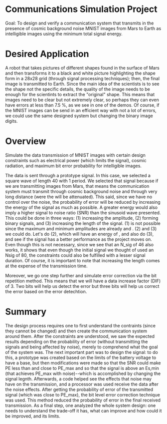 # Communications Simulation Project

Goal: To design and verify a communication system that transmits in the presence of cosmic background noise MNIST images from Mars to Earth as intelligible images using the minimum total signal energy.

# Desired Application

A robot that takes pictures of different shapes found in the surface of Mars and then transforms it to a black and white picture highlighting the shape form in a 28x28 grid (through signal processing techniques); then, the final image is transmitted to Earth. Since the main idea of the scientists is to see the shape not the specific details, the quality of the image needs to be enough for the scientints to extract the "original" shape. This means that images need to be clear but not extremely clear, so perhaps they can even have errors at less than 7.5 %, as we see in one of the demos. Of course, if the MNIST images can be send in an efficient way with not a lot of errors, we could use the same designed system but changing the binary image digits. 

# Overview

Simulate the data transmission of MNIST images with certain design constraints such as electrical power (which limits the signal), cosmic radiation, and maximum bit error probability for intelligible images. 

The data is sent through a prototype signal. In this case, we selected a square wave of length 40 with 1 period. We selected that signal because if we are transmitting images from Mars, that means the communication system must transmit through cosmic background noise and through very long distance (were the will be attenuated). This said, since we have no control over the noise, the probability of error will be reduced by increasing the energy of the signal as much as possible. A greater energy would also imply a higher signal to noise ratio (SNR) than the sinusoid wave presented. This could be done in three ways: (1) increasing the amplitude, (2) forming binary signals, and (3) increasing the length of the signal. (1) is not possible since the maximum and minimum amplitudes are already  and . (2) and (3) we could do. Let's do (2), which will have an energy of , and also do (3), and see if the signal has a better performance as the project moves on. Even though this is not necessary, since we see that an N_sig of 46 also works, it shows that even though the initial signal we thought of used an Nsig of 80, the constraints could also be fulfilled with a lesser signal duration. Of course, it is important to note that increasing the length comes at the expense of the transmission time.

Moreover, we go one step further and simulate error correction via the bit repetition method. This means that we will have a data increase factor (DIF) of 3. Two bits will help us detect the error but three bits will help us correct the error based on the error detechtion.

# Summary

The design process requires one to first understand the contraints (since they cannot be changed) and then create the communication system around them. After the constraints are understood, we saw the expected results depending on the probability of error (without transmitting the signals and being affected by noise), merely to comprehend what the goal of the system was. The next important part was to design the signal: to do this, a prototype was created based on the limits of the battery voltage to have a base, but then modifications were made so that the SNR could make PE less than and close to PE_max and so that the signal is above an Es,min (that achieves PE_max with noise)--which is accomplished by changing the signal legnth. Afterwards, a code helped see the effects that noise may have on the transmission, and a processor was used receive the data after the noise effects. After getting the probability of error of the transmitted signal (which was close to PE_max), the bit level error correction technique was used.  This method reduced the probability of error in the final received transmission. As a final step, one analyzed the whole system design: one needs to understand the trade-off it has, what can improve and how could it be improved, and its limits.
